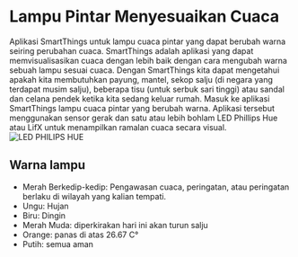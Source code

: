 # Lampu Pintar Menyesuaikan Cuaca

Aplikasi SmartThings untuk lampu cuaca pintar yang dapat berubah warna seiring perubahan cuaca. SmartThings adalah aplikasi yang dapat memvisualisasikan cuaca dengan lebih baik dengan cara mengubah warna sebuah lampu sesuai cuaca. Dengan SmartThings kita dapat mengetahui apakah kita membutuhkan payung, mantel, sekop salju (di negara yang terdapat musim salju), beberapa tisu (untuk serbuk sari tinggi) atau sandal dan celana pendek ketika kita sedang keluar rumah.
Masuk ke aplikasi SmartThings lampu cuaca pintar yang berubah warna. Aplikasi tersebut menggunakan sensor gerak dan satu atau lebih bohlam LED Phillips Hue atau LifX untuk menampilkan ramalan cuaca secara visual. 
![LED PHILIPS HUE](https://encrypted-tbn1.gstatic.com/shopping?q=tbn:ANd9GcRyLPMbRYNA4f5PalIB6Vk04uV0kveBwFkqUHq_yJxNzWB2eI0&usqp=CAc)

## Warna lampu
- Merah Berkedip-kedip: Pengawasan cuaca, peringatan, atau peringatan berlaku di wilayah yang kalian tempati.
- Ungu: Hujan
- Biru: Dingin
- Merah Muda: diperkirakan hari ini akan turun salju
- Orange: panas di atas 26.67 C°
- Putih: semua aman
